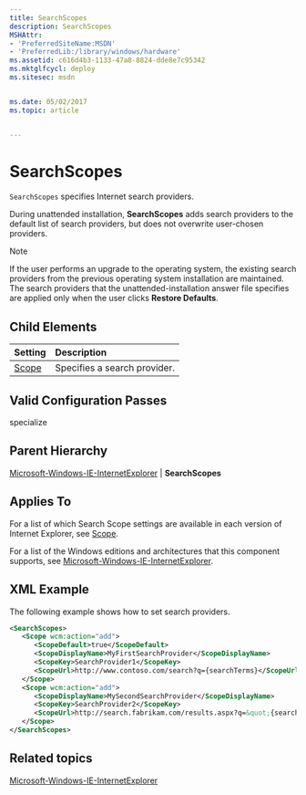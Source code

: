 ```yaml
---
title: SearchScopes
description: SearchScopes
MSHAttr:
- 'PreferredSiteName:MSDN'
- 'PreferredLib:/library/windows/hardware'
ms.assetid: c616d4b3-1133-47a8-8824-dde8e7c95342
ms.mktglfcycl: deploy
ms.sitesec: msdn


ms.date: 05/02/2017
ms.topic: article


---
```

# SearchScopes

`SearchScopes` specifies Internet search providers.

During unattended installation, **SearchScopes** adds search providers to the default list of search providers, but does not overwrite user-chosen providers.

> [!Note]
> If the user performs an upgrade to the operating system, the existing search providers from the previous operating system installation are maintained. The search providers that the unattended-installation answer file specifies are applied only when the user clicks **Restore Defaults**.
 
## Child Elements

| Setting                 | Description                                                                           |
|:------------------------|:--------------------------------------------------------------------------------------|
| [Scope](microsoft-windows-ie-internetexplorer-searchscopes-scope.md) | Specifies a search provider. |
 
## Valid Configuration Passes

specialize

## Parent Hierarchy

[Microsoft-Windows-IE-InternetExplorer](microsoft-windows-ie-internetexplorer.md) | **SearchScopes**

## Applies To

For a list of which Search Scope settings are available in each version of Internet Explorer, see [Scope](microsoft-windows-ie-internetexplorer-searchscopes-scope.md).

For a list of the Windows editions and architectures that this component supports, see [Microsoft-Windows-IE-InternetExplorer](microsoft-windows-ie-internetexplorer.md).

## XML Example

The following example shows how to set search providers.

```XML
<SearchScopes>
   <Scope wcm:action="add">
      <ScopeDefault>true</ScopeDefault>
      <ScopeDisplayName>MyFirstSearchProvider</ScopeDisplayName>
      <ScopeKey>SearchProvider1</ScopeKey>
      <ScopeUrl>http://www.contoso.com/search?q={searchTerms}</ScopeUrl>
   </Scope>
   <Scope wcm:action="add">
      <ScopeDisplayName>MySecondSearchProvider</ScopeDisplayName>
      <ScopeKey>SearchProvider2</ScopeKey>
      <ScopeUrl>http://search.fabrikam.com/results.aspx?q=&quot;{searchTerms}&quot;</ScopeUrl>
   </Scope>
</SearchScopes>
```

## Related topics

[Microsoft-Windows-IE-InternetExplorer](microsoft-windows-ie-internetexplorer.md)
